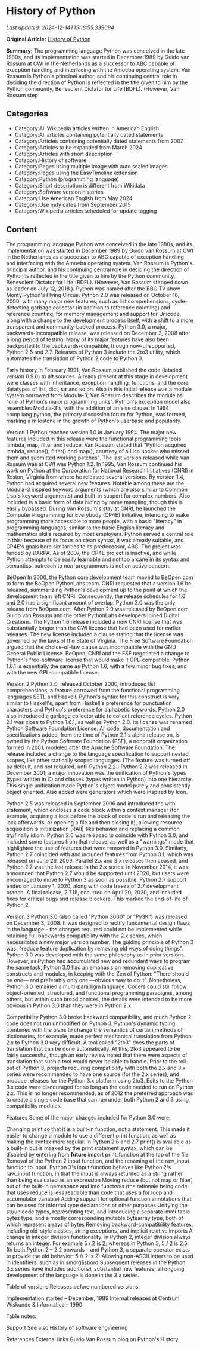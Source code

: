 # History of Python

_Last updated: 2024-12-14T15:18:55.339094_

**Original Article:** [History of Python](https://en.wikipedia.org/wiki/History_of_Python)

**Summary:** The programming language Python was conceived in the late 1980s, and its implementation was started in December 1989 by Guido van Rossum at CWI in the Netherlands as a successor to ABC capable of exception handling and interfacing with the Amoeba operating system. Van Rossum is Python's principal author, and his continuing central role in deciding the direction of Python is reflected in the title given to him by the Python community, Benevolent Dictator for Life (BDFL). (However, Van Rossum step

## Categories
- Category:All Wikipedia articles written in American English
- Category:All articles containing potentially dated statements
- Category:Articles containing potentially dated statements from 2007
- Category:Articles to be expanded from March 2024
- Category:Articles with short description
- Category:History of software
- Category:Pages using multiple image with auto scaled images
- Category:Pages using the EasyTimeline extension
- Category:Python (programming language)
- Category:Short description is different from Wikidata
- Category:Software version histories
- Category:Use American English from May 2024
- Category:Use mdy dates from September 2015
- Category:Wikipedia articles scheduled for update tagging

## Content

The programming language Python was conceived in the late 1980s, and its implementation was started in December 1989 by Guido van Rossum at CWI in the Netherlands as a successor to ABC capable of exception handling and interfacing with the Amoeba operating system. Van Rossum is Python's principal author, and his continuing central role in deciding the direction of Python is reflected in the title given to him by the Python community, Benevolent Dictator for Life (BDFL). (However, Van Rossum stepped down as leader on July 12, 2018.). Python was named after the BBC TV show Monty Python's Flying Circus.
Python 2.0 was released on October 16, 2000, with many major new features, such as list comprehensions, cycle-detecting garbage collector (in addition to reference counting) and reference counting, for memory management and support for Unicode, along with a change to the development process itself, with a shift to a more transparent and community-backed process.
Python 3.0, a major, backwards-incompatible release, was released on December 3, 2008 after a long period of testing. Many of its major features have also been backported to the backwards-compatible, though now-unsupported, Python 2.6 and 2.7. Releases of Python 3 include the 2to3 utility, which automates the translation of Python 2 code to Python 3.

Early history
In February 1991, Van Rossum published the code (labeled version 0.9.0) to alt.sources. Already present at this stage in development were classes with inheritance, exception handling, functions, and the core datatypes of list, dict, str and so on. Also in this initial release was a module system borrowed from Modula-3; Van Rossum describes the module as "one of Python's major programming units". Python's exception model also resembles Modula-3's, with the addition of an else clause. In 1994 comp.lang.python, the primary discussion forum for Python, was formed, marking a milestone in the growth of Python's userbase and popularity.

Version 1
Python reached version 1.0 in January 1994. The major new features included in this release were the functional programming tools lambda, map, filter and reduce. Van Rossum stated that "Python acquired lambda, reduce(), filter() and map(), courtesy of a Lisp hacker who missed them and submitted working patches".
The last version released while Van Rossum was at CWI was Python 1.2.  In 1995, Van Rossum continued his work on Python at the Corporation for National Research Initiatives (CNRI) in Reston, Virginia from where he released several versions.
By version 1.4, Python had acquired several new features. Notable among these are the Modula-3 inspired keyword arguments (which are also similar to Common Lisp's keyword arguments) and built-in support for complex numbers. Also included is a basic form of data hiding by name mangling, though this is easily bypassed.
During Van Rossum's stay at CNRI, he launched the Computer Programming for Everybody (CP4E) initiative, intending to make programming more accessible to more people, with a basic "literacy" in programming languages, similar to the basic English literacy and mathematics skills required by most employers. Python served a central role in this: because of its focus on clean syntax, it was already suitable, and CP4E's goals bore similarities to its predecessor, ABC. The project was funded by DARPA. As of 2007, the CP4E project is inactive, and while Python attempts to be easily learnable and not too arcane in its syntax and semantics, outreach to non-programmers is not an active concern.

BeOpen
In 2000, the Python core development team moved to BeOpen.com to form the BeOpen PythonLabs team. CNRI requested that a version 1.6 be released, summarizing Python's development up to the point at which the development team left CNRI. Consequently, the release schedules for 1.6 and 2.0 had a significant amount of overlap. Python 2.0 was the only release from BeOpen.com. After Python 2.0 was released by BeOpen.com, Guido van Rossum and the other PythonLabs developers joined Digital Creations.
The Python 1.6 release included a new CNRI license that was substantially longer than the CWI license that had been used for earlier releases.  The new license included a clause stating that the license was governed by the laws of the State of Virginia.  The Free Software Foundation argued that the choice-of-law clause was incompatible with the GNU General Public License.  BeOpen, CNRI and the FSF negotiated a change to Python's free-software license that would make it GPL-compatible.  Python 1.6.1 is essentially the same as Python 1.6, with a few minor bug fixes, and with the new GPL-compatible license.

Version 2
Python 2.0, released October 2000, introduced list comprehensions, a feature borrowed from the functional programming languages SETL and Haskell. Python's syntax for this construct is very similar to Haskell's, apart from Haskell's preference for punctuation characters and Python's preference for alphabetic keywords. Python 2.0 also introduced a garbage collector able to collect reference cycles.
Python 2.1 was close to Python 1.6.1, as well as Python 2.0. Its license was renamed Python Software Foundation License. All code, documentation and specifications added, from the time of Python 2.1's alpha release on, is owned by the Python Software Foundation (PSF), a nonprofit organization formed in 2001, modeled after the Apache Software Foundation. The release included a change to the language specification to support nested scopes, like other statically scoped languages. (The feature was turned off by default, and not required, until Python 2.2.)
Python 2.2 was released in December 2001; a major innovation was the unification of Python's types (types written in C) and classes (types written in Python) into one hierarchy. This single unification made Python's object model purely and consistently object oriented. Also added were generators which were inspired by Icon.

Python 2.5 was released in September 2006 and introduced the with statement, which encloses a code block within a context manager (for example, acquiring a lock before the block of code is run and releasing the lock afterwards, or opening a file and then closing it), allowing resource acquisition is initialization (RAII)-like behavior and replacing a common try/finally idiom.
Python 2.6 was released to coincide with Python 3.0, and included some features from that release, as well as a "warnings" mode that highlighted the use of features that were removed in Python 3.0. Similarly, Python 2.7 coincided with and included features from Python 3.1, which was released on June 26, 2009.
Parallel 2.x and 3.x releases then ceased, and Python 2.7 was the last release in the 2.x series. In November 2014, it was announced that Python 2.7 would be supported until 2020, but users were encouraged to move to Python 3 as soon as possible. Python 2.7 support ended on January 1, 2020, along with code freeze of 2.7 development branch. A final release, 2.7.18, occurred on April 20, 2020, and included fixes for critical bugs and release blockers. This marked the end-of-life of Python 2.

Version 3
Python 3.0 (also called "Python 3000" or "Py3K") was released on December 3, 2008. It was designed to rectify fundamental design flaws in the language – the changes required could not be implemented while retaining full backwards compatibility with the 2.x series, which necessitated a new major version number.  The guiding principle of Python 3 was: "reduce feature duplication by removing old ways of doing things".
Python 3.0 was developed with the same philosophy as in prior versions.  However, as Python had accumulated new and redundant ways to program the same task, Python 3.0 had an emphasis on removing duplicative constructs and modules, in keeping with the Zen of Python: "There should be one— and preferably only one —obvious way to do it".
Nonetheless, Python 3.0 remained a multi-paradigm language.  Coders could still follow object-oriented, structured, and functional programming paradigms, among others, but within such broad choices, the details were intended to be more obvious in Python 3.0 than they were in Python 2.x.

Compatibility
Python 3.0 broke backward compatibility, and much Python 2 code does not run unmodified on Python 3. Python's dynamic typing combined with the plans to change the semantics of certain methods of dictionaries, for example, made perfect mechanical translation from Python 2.x to Python 3.0 very difficult. A tool called "2to3" does the parts of translation that can be done automatically.  At this, 2to3 appeared to be fairly successful, though an early review noted that there were aspects of translation that such a tool would never be able to handle. Prior to the roll-out of Python 3, projects requiring compatibility with both the 2.x and 3.x series were recommended to have one source (for the 2.x series), and produce releases for the Python 3.x platform using 2to3. Edits to the Python 3.x code were discouraged for so long as the code needed to run on Python 2.x.  This is no longer recommended; as of 2012 the preferred approach was to create a single code base that can run under both Python 2 and 3 using compatibility modules.

Features
Some of the major changes included for Python 3.0 were:

Changing print so that it is a built-in function, not a statement.  This made it easier to change a module to use a different print function, as well as making the syntax more regular.  In Python 2.6 and 2.7 print() is available as a built-in but is masked by the print statement syntax, which can be disabled by entering from __future__ import print_function at the top of the file
Removal of the Python 2 input function, and the renaming of the raw_input function to input. Python 3's input function behaves like Python 2's raw_input function, in that the input is always returned as a string rather than being evaluated as an expression
Moving reduce (but not map or filter) out of the built-in namespace and into functools (the rationale being code that uses reduce is less readable than code that uses a for loop and accumulator variable)
Adding support for optional function annotations that can be used for informal type declarations or other purposes
Unifying the str/unicode types, representing text, and introducing a separate immutable bytes type; and a mostly corresponding mutable bytearray type, both of which represent arrays of bytes
Removing backward-compatibility features, including old-style classes, string exceptions, and implicit relative imports
A change in integer division functionality: in Python 2, integer division always returns an integer. For example 5 / 2 is 2; whereas in Python 3, 5 / 2 is 2.5. (In both Python 2 – 2.2 onwards – and Python 3, a separate operator exists to provide the old behavior: 5 // 2 is 2)
Allowing non-ASCII letters to be used in identifiers, such as in smörgåsbord
Subsequent releases in the Python 3.x series have included additional, substantial new features; all ongoing development of the language is done in the 3.x series.

Table of versions
Releases before numbered versions:

Implementation started – December, 1989
Internal releases at Centrum Wiskunde & Informatica – 1990

Table notes:

Support
See also
History of software engineering

References
External links
Guido Van Rossum blog on Python's History